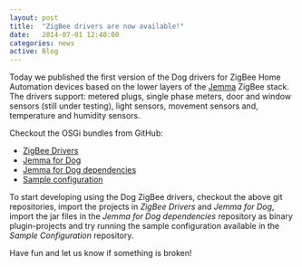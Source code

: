 ```yaml
---
layout: post
title:  "ZigBee drivers are now available!"
date:   2014-07-01 12:40:00
categories: news
active: Blog
---
```

Today we published the first version of the Dog drivers for ZigBee Home Automation devices based on the lower layers of the [Jemma](http://ismb.github.io/jemma/) ZigBee stack. The drivers support: metered plugs, single phase meters, door and window sensors (still under testing), light sensors, movement sensors and, temperature and humidity sensors.

Checkout the OSGi bundles from GitHub:

* [ZigBee Drivers](https://github.com/dog-gateway/zigbee-drivers)
* [Jemma for Dog](https://github.com/dog-gateway/jemma-for-dog)
* [Jemma for Dog dependencies](https://github.com/dog-gateway/jemma-for-dog/tree/master/jemma.dependencies)
* [Sample configuration](https://github.com/dog-gateway/zigbee-configuration)


To start developing using the Dog ZigBee drivers, checkout the above git repositories, import the projects in *ZigBee Drivers* and *Jemma for Dog*, import the jar files in the *Jemma for Dog dependencies* repository as binary plugin-projects and try running the sample configuration available in the *Sample Configuration* repository.


Have fun and let us know if something is broken!